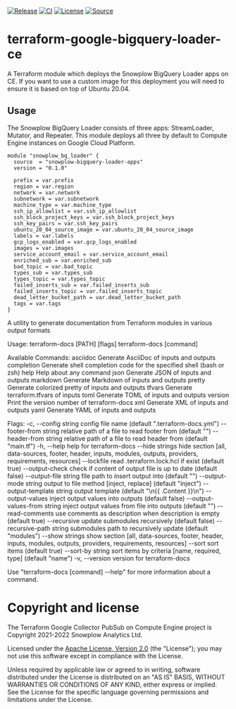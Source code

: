 [![Release][release-image]][release] [![CI][ci-image]][ci] [![License][license-image]][license] [![Source][source-image]][source]

# terraform-google-bigquery-loader-ce

A Terraform module which deploys the Snowplow BigQuery Loader apps on CE.  If you want to use a custom image for this deployment you will need to ensure it is based on top of Ubuntu 20.04.

## Usage

The Snowplow BigQuery Loader consists of three apps: StreamLoader, Mutator, and
Repeater. This module deploys all three by default to Compute Engine instances
on Google Cloud Platform.

```hcl
module "snowplow_bq_loader" {
  source  = "snowplow-bigquery-loader-apps"
  version = "0.1.0"

  prefix = var.prefix
  region = var.region
  network = var.network
  subnetwork = var.subnetwork
  machine_type = var.machine_type
  ssh_ip_allowlist = var.ssh_ip_allowlist
  ssh_block_project_keys = var.ssh_block_project_keys
  ssh_key_pairs = var.ssh_key_pairs
  ubuntu_20_04_source_image = var.ubuntu_20_04_source_image
  labels = var.labels
  gcp_logs_enabled = var.gcp_logs_enabled
  images = var.images
  service_account_email = var.service_account_email
  enriched_sub = var.enriched_sub
  bad_topic = var.bad_topic
  types_sub = var.types_sub
  types_topic = var.types_topic
  failed_inserts_sub = var.failed_inserts_sub
  failed_inserts_topic = var.failed_inserts_topic
  dead_letter_bucket_path = var.dead_letter_bucket_path
  tags = var.tags
}
```

<!-- BEGINNING OF PRE-COMMIT-TERRAFORM DOCS HOOK -->
A utility to generate documentation from Terraform modules in various output formats

Usage:
  terraform-docs [PATH] [flags]
  terraform-docs [command]

Available Commands:
  asciidoc    Generate AsciiDoc of inputs and outputs
  completion  Generate shell completion code for the specified shell (bash or zsh)
  help        Help about any command
  json        Generate JSON of inputs and outputs
  markdown    Generate Markdown of inputs and outputs
  pretty      Generate colorized pretty of inputs and outputs
  tfvars      Generate terraform.tfvars of inputs
  toml        Generate TOML of inputs and outputs
  version     Print the version number of terraform-docs
  xml         Generate XML of inputs and outputs
  yaml        Generate YAML of inputs and outputs

Flags:
  -c, --config string               config file name (default ".terraform-docs.yml")
      --footer-from string          relative path of a file to read footer from (default "")
      --header-from string          relative path of a file to read header from (default "main.tf")
  -h, --help                        help for terraform-docs
      --hide strings                hide section [all, data-sources, footer, header, inputs, modules, outputs, providers, requirements, resources]
      --lockfile                    read .terraform.lock.hcl if exist (default true)
      --output-check                check if content of output file is up to date (default false)
      --output-file string          file path to insert output into (default "")
      --output-mode string          output to file method [inject, replace] (default "inject")
      --output-template string      output template (default "<!-- BEGIN_TF_DOCS -->\n{{ .Content }}\n<!-- END_TF_DOCS -->")
      --output-values               inject output values into outputs (default false)
      --output-values-from string   inject output values from file into outputs (default "")
      --read-comments               use comments as description when description is empty (default true)
      --recursive                   update submodules recursively (default false)
      --recursive-path string       submodules path to recursively update (default "modules")
      --show strings                show section [all, data-sources, footer, header, inputs, modules, outputs, providers, requirements, resources]
      --sort                        sort items (default true)
      --sort-by string              sort items by criteria [name, required, type] (default "name")
  -v, --version                     version for terraform-docs

Use "terraform-docs [command] --help" for more information about a command.

<!-- END OF PRE-COMMIT-TERRAFORM DOCS HOOK -->

# Copyright and license

The Terraform Google Collector PubSub on Compute Engine project is Copyright 2021-2022 Snowplow Analytics Ltd.

Licensed under the [Apache License, Version 2.0][license] (the "License");
you may not use this software except in compliance with the License.

Unless required by applicable law or agreed to in writing, software
distributed under the License is distributed on an "AS IS" BASIS,
WITHOUT WARRANTIES OR CONDITIONS OF ANY KIND, either express or implied.
See the License for the specific language governing permissions and
limitations under the License.

[release]: https://github.com/tnightengale/snowplow-terraform-google-big-query-loader-ce/releases/latest
[release-image]: https://img.shields.io/github/v/release/tnightengale/snowplow-terraform-google-big-query-loader-ce

[ci]: https://github.com/tnightengale/snowplow-terraform-google-big-query-loader-ce/actions?query=workflow%3Aci
[ci-image]: https://github.com/tnightengale/snowplow-terraform-google-big-query-loader-ce/workflows/ci/badge.svg

[license]: https://www.apache.org/licenses/LICENSE-2.0
[license-image]: https://img.shields.io/badge/license-Apache--2-blue.svg?style=flat

<!-- [registry]: https://registry.terraform.io/modules/snowplow-devops/collector-pubsub-ce/google/latest
[registry-image]: https://img.shields.io/static/v1?label=Terraform&message=Registry&color=7B42BC&logo=terraform -->

[source]: https://github.com/snowplow-incubator/snowplow-bigquery-loader
[source-image]: https://img.shields.io/static/v1?label=Snowplow&message=BigQuery%20Loader&color=0E9BA4&logo=GitHub
